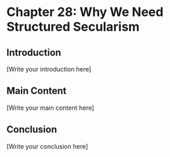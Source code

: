 # Chapter 28: Why We Need Structured Secularism

## Introduction

[Write your introduction here]

## Main Content

[Write your main content here]

## Conclusion

[Write your conclusion here]